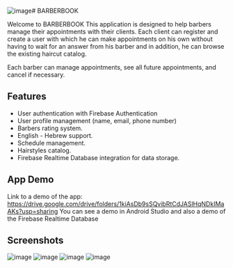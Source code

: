 ![image](https://github.com/user-attachments/assets/e6016965-0aba-4d5b-bfbe-8921c16938bd)# BARBERBOOK

Welcome to BARBERBOOK
This application is designed to help barbers manage their appointments with their clients.
Each client can register and create a user with which he can make appointments on his own without having to wait for an answer from his barber and in addition, he can browse the existing haircut catalog.

Each barber can manage appointments, see all future appointments, and cancel if necessary.

## Features

- User authentication with Firebase Authentication
- User profile management (name, email, phone number)
- Barbers rating system.
- English - Hebrew support.
- Schedule management.
- Hairstyles catalog.
- Firebase Realtime Database integration for data storage.

## App Demo

Link to a demo of the app: 
https://drive.google.com/drive/folders/1kiAsDb9sSQvibRtCdJASlHqNDkIMaAKs?usp=sharing
You can see a demo in Android Studio and also a demo of the Firebase Realtime Database

## Screenshots

![image](https://github.com/user-attachments/assets/c45563b5-d20e-4f00-aa59-c2c37272ee51)
![image](https://github.com/user-attachments/assets/478762f2-55ea-43b5-a96b-ee5d45992013)
![image](https://github.com/user-attachments/assets/c4a25447-b75e-4978-88fe-2d75e3c5cf97)
![image](https://github.com/user-attachments/assets/6ff272d2-c674-4f90-bd32-7d6cc5539a41)
